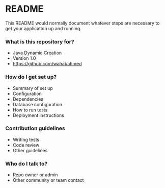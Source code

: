 # README #

This README would normally document whatever steps are necessary to get your application up and running.

### What is this repository for? ###

* Java Dynamic Creation
* Version 1.0
* https://github.com/wahabahmed

### How do I get set up? ###

* Summary of set up
* Configuration
* Dependencies
* Database configuration
* How to run tests
* Deployment instructions

### Contribution guidelines ###

* Writing tests
* Code review
* Other guidelines

### Who do I talk to? ###

* Repo owner or admin
* Other community or team contact